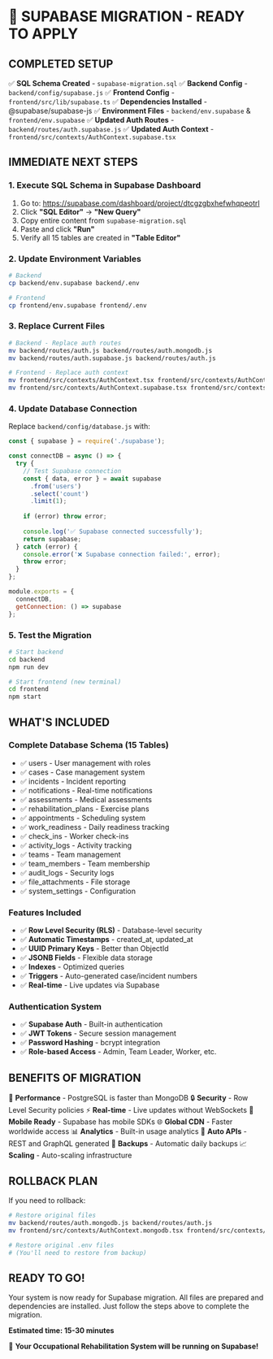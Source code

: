 # 🚀 SUPABASE MIGRATION - READY TO APPLY

## **COMPLETED SETUP**

✅ **SQL Schema Created** - `supabase-migration.sql`
✅ **Backend Config** - `backend/config/supabase.js`
✅ **Frontend Config** - `frontend/src/lib/supabase.ts`
✅ **Dependencies Installed** - @supabase/supabase-js
✅ **Environment Files** - `backend/env.supabase` & `frontend/env.supabase`
✅ **Updated Auth Routes** - `backend/routes/auth.supabase.js`
✅ **Updated Auth Context** - `frontend/src/contexts/AuthContext.supabase.tsx`

## **IMMEDIATE NEXT STEPS**

### **1. Execute SQL Schema in Supabase Dashboard**

1. Go to: https://supabase.com/dashboard/project/dtcgzgbxhefwhqpeotrl
2. Click **"SQL Editor"** → **"New Query"**
3. Copy entire content from `supabase-migration.sql`
4. Paste and click **"Run"**
5. Verify all 15 tables are created in **"Table Editor"**

### **2. Update Environment Variables**

```bash
# Backend
cp backend/env.supabase backend/.env

# Frontend  
cp frontend/env.supabase frontend/.env
```

### **3. Replace Current Files**

```bash
# Backend - Replace auth routes
mv backend/routes/auth.js backend/routes/auth.mongodb.js
mv backend/routes/auth.supabase.js backend/routes/auth.js

# Frontend - Replace auth context
mv frontend/src/contexts/AuthContext.tsx frontend/src/contexts/AuthContext.mongodb.tsx
mv frontend/src/contexts/AuthContext.supabase.tsx frontend/src/contexts/AuthContext.tsx
```

### **4. Update Database Connection**

Replace `backend/config/database.js` with:

```javascript
const { supabase } = require('./supabase');

const connectDB = async () => {
  try {
    // Test Supabase connection
    const { data, error } = await supabase
      .from('users')
      .select('count')
      .limit(1);
    
    if (error) throw error;
    
    console.log('✅ Supabase connected successfully');
    return supabase;
  } catch (error) {
    console.error('❌ Supabase connection failed:', error);
    throw error;
  }
};

module.exports = {
  connectDB,
  getConnection: () => supabase
};
```

### **5. Test the Migration**

```bash
# Start backend
cd backend
npm run dev

# Start frontend (new terminal)
cd frontend
npm start
```

## **WHAT'S INCLUDED**

### **Complete Database Schema (15 Tables)**
- ✅ users - User management with roles
- ✅ cases - Case management system
- ✅ incidents - Incident reporting
- ✅ notifications - Real-time notifications
- ✅ assessments - Medical assessments
- ✅ rehabilitation_plans - Exercise plans
- ✅ appointments - Scheduling system
- ✅ work_readiness - Daily readiness tracking
- ✅ check_ins - Worker check-ins
- ✅ activity_logs - Activity tracking
- ✅ teams - Team management
- ✅ team_members - Team membership
- ✅ audit_logs - Security logs
- ✅ file_attachments - File storage
- ✅ system_settings - Configuration

### **Features Included**
- ✅ **Row Level Security (RLS)** - Database-level security
- ✅ **Automatic Timestamps** - created_at, updated_at
- ✅ **UUID Primary Keys** - Better than ObjectId
- ✅ **JSONB Fields** - Flexible data storage
- ✅ **Indexes** - Optimized queries
- ✅ **Triggers** - Auto-generated case/incident numbers
- ✅ **Real-time** - Live updates via Supabase

### **Authentication System**
- ✅ **Supabase Auth** - Built-in authentication
- ✅ **JWT Tokens** - Secure session management
- ✅ **Password Hashing** - bcrypt integration
- ✅ **Role-based Access** - Admin, Team Leader, Worker, etc.

## **BENEFITS OF MIGRATION**

🚀 **Performance** - PostgreSQL is faster than MongoDB
🔒 **Security** - Row Level Security policies
⚡ **Real-time** - Live updates without WebSockets
📱 **Mobile Ready** - Supabase has mobile SDKs
🌐 **Global CDN** - Faster worldwide access
📊 **Analytics** - Built-in usage analytics
🔧 **Auto APIs** - REST and GraphQL generated
💾 **Backups** - Automatic daily backups
📈 **Scaling** - Auto-scaling infrastructure

## **ROLLBACK PLAN**

If you need to rollback:

```bash
# Restore original files
mv backend/routes/auth.mongodb.js backend/routes/auth.js
mv frontend/src/contexts/AuthContext.mongodb.tsx frontend/src/contexts/AuthContext.tsx

# Restore original .env files
# (You'll need to restore from backup)
```

## **READY TO GO!**

Your system is now ready for Supabase migration. All files are prepared and dependencies are installed. Just follow the steps above to complete the migration.

**Estimated time: 15-30 minutes**

🎉 **Your Occupational Rehabilitation System will be running on Supabase!**
